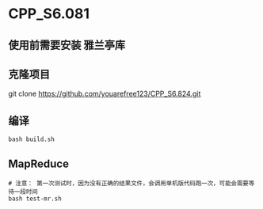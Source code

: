 # CPP_S6.081

## 使用前需要安装 雅兰亭库

## 克隆项目
git clone https://github.com/youarefree123/CPP_S6.824.git

## 编译
```shell
bash build.sh
```

## MapReduce
```shell
# 注意： 第一次测试时，因为没有正确的结果文件，会调用单机版代码跑一次，可能会需要等待一段时间
bash test-mr.sh

```